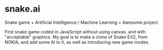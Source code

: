# snake.ai
Snake game + Artificial Intelligence / Machine Learning = Awesome project

First snake game coded in JavaScript without using canvas, and with "acceptable" graphics. My goal is to make a clone of Snake EX2,
from NOKIA, and add some AI to it, as well as introducing new game modes.
